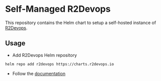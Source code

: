 # Self-Managed R2Devops

This repository contains the Helm chart to setup a self-hosted instance of [R2Devops](https://r2devops.io/).

## Usage

* Add R2Devops Helm repository

```bash
helm repo add r2devops https://charts.r2devops.io
```

* Follow the [documentation](https://docs.r2devops.io/self-managed/kubernetes/)
